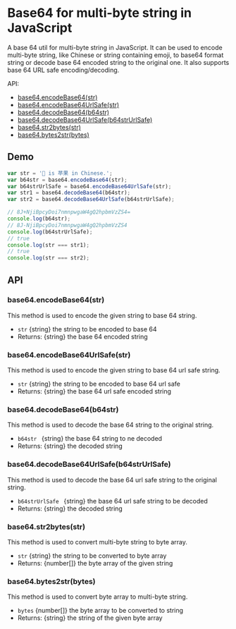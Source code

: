 # Base64 for multi-byte string in JavaScript

A base 64 util for multi-byte string in JavaScript. It can be used to encode multi-byte string, like Chinese or string containing emoji, to base64 format string or decode base 64 encoded string to the original one. It also supports base 64 URL safe encoding/decoding. 

API:

* [base64.encodeBase64(str)](#base64encodebase64str)
* [base64.encodeBase64UrlSafe(str)](#base64encodebase64urlsafestr)
* [base64.decodeBase64(b64str)](#base64decodebase64b64str)
* [base64.decodeBase64UrlSafe(b64strUrlSafe)](#base64decodebase64urlsafeb64strurlsafe)
* [base64.str2bytes(str)](#base64str2bytesstr)
* [base64.bytes2str(bytes)](#base64bytes2strbytes)

## Demo

```js
var str = '🍎 is 苹果 in Chinese.';
var b64str = base64.encodeBase64(str);
var b64strUrlSafe = base64.encodeBase64UrlSafe(str);
var str1 = base64.decodeBase64(b64str);
var str2 = base64.decodeBase64UrlSafe(b64strUrlSafe);

// 8J+NjiBpcyDoi7nmnpwgaW4gQ2hpbmVzZS4=
console.log(b64str);
// 8J-NjiBpcyDoi7nmnpwgaW4gQ2hpbmVzZS4
console.log(b64strUrlSafe);
// true
console.log(str === str1);
// true
console.log(str === str2);
```

## API

### base64.encodeBase64(str)

This method is used to encode the given string to base 64 string.

* `str` {string} the string to be encoded to base 64
* Returns: {string} the base 64 encoded string

### base64.encodeBase64UrlSafe(str)

This method is used to encode the given string to base 64 url safe string.

* `str` {string} the string to be encoded to base 64 url safe
* Returns: {string} the base 64 url safe encoded string

### base64.decodeBase64(b64str)

This method is used to decode the base 64 string to the original string.

* `b64str ` {string} the base 64 string to ne decoded
* Returns: {string} the decoded string

### base64.decodeBase64UrlSafe(b64strUrlSafe)

This method is used to decode the base 64 url safe string to the original string.

* `b64strUrlSafe ` {string} the base 64 url safe string to be decoded
* Returns: {string} the decoded string

### base64.str2bytes(str)

This method is used to convert multi-byte string to byte array.

* `str` {string} the string to be converted to byte array
* Returns: {number[]} the byte array of the given string

### base64.bytes2str(bytes)

This method is used to convert byte array to multi-byte string.

* `bytes` {number[]} the byte array to be converted to string
* Returns: {string} the string of the given byte array
